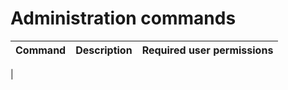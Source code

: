 # Administration commands

| Command | Description | Required user permissions |
| :--- | :--- | :--- |
|